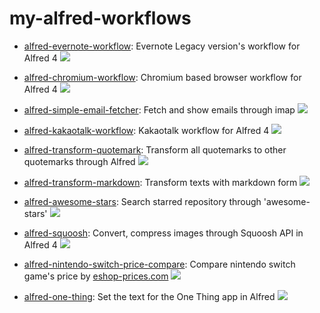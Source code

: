 # my-alfred-workflows

- [alfred-evernote-workflow](https://www.npmjs.com/package/alfred-evernote-workflow): Evernote Legacy version's workflow for Alfred 4 [![](https://img.shields.io/github/stars/jopemachine/alfred-evernote-workflow?logo=github&style=plastic)](https://github.com/jopemachine/alfred-evernote-workflow)

- [alfred-chromium-workflow](https://github.com/jopemachine/alfred-chromium-workflow): Chromium based browser workflow for Alfred 4 [![](https://img.shields.io/github/stars/jopemachine/alfred-chromium-workflow?logo=github&style=plastic)](https://github.com/jopemachine/alfred-chromium-workflow)
 
- [alfred-simple-email-fetcher](https://www.npmjs.com/package/alfred-simple-email-fetcher): Fetch and show emails through imap [![](https://img.shields.io/github/stars/jopemachine/alfred-simple-email-fetcher?logo=github&style=plastic)](https://github.com/jopemachine/alfred-simple-email-fetcher)

- [alfred-kakaotalk-workflow](https://www.npmjs.com/package/alfred-kakaotalk-workflow): Kakaotalk workflow for Alfred 4 [![](https://img.shields.io/github/stars/jopemachine/alfred-kakaotalk-workflow?logo=github&style=plastic)](https://github.com/jopemachine/alfred-kakaotalk-workflow)

- [alfred-transform-quotemark](https://github.com/jopemachine/alfred-transform-quotemark): Transform all quotemarks to other quotemarks through Alfred [![](https://img.shields.io/github/stars/jopemachine/alfred-transform-quotemark?logo=github&style=plastic)](https://github.com/jopemachine/alfred-transform-quotemark)

- [alfred-transform-markdown](https://github.com/jopemachine/alfred-transform-markdown): Transform texts with markdown form [![](https://img.shields.io/github/stars/jopemachine/alfred-transform-markdown?logo=github&style=plastic)](https://github.com/jopemachine/alfred-transform-markdown)

- [alfred-awesome-stars](https://github.com/jopemachine/alfred-awesome-stars): Search starred repository through 'awesome-stars' [![](https://img.shields.io/github/stars/jopemachine/alfred-awesome-stars?logo=github&style=plastic)](https://github.com/jopemachine/alfred-awesome-stars)

- [alfred-squoosh](https://github.com/jopemachine/alfred-squoosh): Convert, compress images through Squoosh API in Alfred 4 [![](https://img.shields.io/github/stars/jopemachine/alfred-squoosh?logo=github&style=plastic)](https://github.com/jopemachine/alfred-squoosh)

- [alfred-nintendo-switch-price-compare](https://github.com/jopemachine/alfred-nintendo-switch-price-compare): Compare nintendo switch game's price by [eshop-prices.com](https://eshop-prices.com/) [![](https://img.shields.io/github/stars/jopemachine/alfred-nintendo-switch-price-compare?logo=github&style=plastic)](https://github.com/jopemachine/alfred-nintendo-switch-price-compare)

- [alfred-one-thing](https://github.com/jopemachine/alfred-one-thing): Set the text for the One Thing app in Alfred [![](https://img.shields.io/github/stars/jopemachine/alfred-one-thing?logo=github&style=plastic)](https://github.com/jopemachine/alfred-one-thing)
